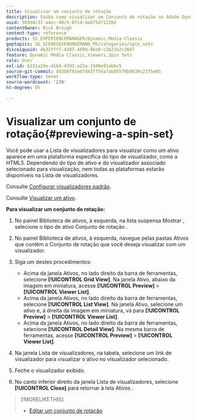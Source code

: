 ```yaml
---
title: Visualizar um conjunto de rotação
description: Saiba como visualizar um Conjunto de rotação no Adobe Dynamic Media Classic.
uuid: 5b9d4c37-a4ec-40c5-8f14-da875d71226e
contentOwner: Rick Brough
content-type: reference
products: SG_EXPERIENCEMANAGER/Dynamic-Media-Classic
geptopics: SG_SCENESEVENONDEMAND_PK/categories/spin_sets
discoiquuid: 4b32ffff-4387-4699-9ba9-c3b23a2c3607
feature: Dynamic Media Classic,Viewers,Spin Sets
role: User
exl-id: 6231a29e-d1b9-47d3-a23a-1940e91ebbc5
source-git-commit: d43b0791e67d43ff56a7ab85570b9639c2375e05
workflow-type: tm+mt
source-wordcount: '239'
ht-degree: 0%

---
```


# Visualizar um conjunto de rotação{#previewing-a-spin-set}

Você pode usar a Lista de visualizadores para visualizar como um ativo aparece em uma plataforma específica do tipo de visualizador, como a HTML5. Dependendo do tipo de ativo e do visualizador associado selecionado para visualização, nem todas as plataformas estarão disponíveis na Lista de visualizadores.

Consulte [Configurar visualizadores padrão](application-setup.md#configuring_default_viewers).

Consulte [Visualizar um ativo](previewing-asset.md#previewing_an_asset).

**Para visualizar um conjunto de rotação:**

1. No painel Biblioteca de ativos, à esquerda, na lista suspensa Mostrar , selecione o tipo de ativo Conjunto de rotação .
1. No painel Biblioteca de ativos, à esquerda, navegue pelas pastas Ativos que contêm o Conjunto de rotação que você deseja visualizar com um visualizador.
1. Siga um destes procedimentos:

   * Acima da janela Ativos, no lado direito da barra de ferramentas, selecione **[!UICONTROL Grid View]**. Na janela Ativo, abaixo da imagem em miniatura, acesse **[!UICONTROL Preview]** > **[!UICONTROL Viewer List]**.
   * Acima da janela Ativos, no lado direito da barra de ferramentas, selecione **[!UICONTROL List View]**. Na janela Ativo, selecione um ativo e, à direita da imagem em miniatura, vá para **[!UICONTROL Preview]** > **[!UICONTROL Viewer List]**.
   * Acima da janela Ativos, no lado direito da barra de ferramentas, selecione **[!UICONTROL Detail View]**. Na mesma barra de ferramentas, acesse **[!UICONTROL Preview]** > **[!UICONTROL Viewer List]**.

1. Na janela Lista de visualizadores, na tabela, selecione um link de visualizador para visualizar o ativo no visualizador selecionado.
1. Feche o visualizador exibido.
1. No canto inferior direito da janela Lista de visualizadores, selecione **[!UICONTROL Close]** para retornar à tela Ativos .

>[!MORELIKETHIS]
>
>* [Editar um conjunto de rotação](creating-spin-set.md#editing-a-spin-set)

